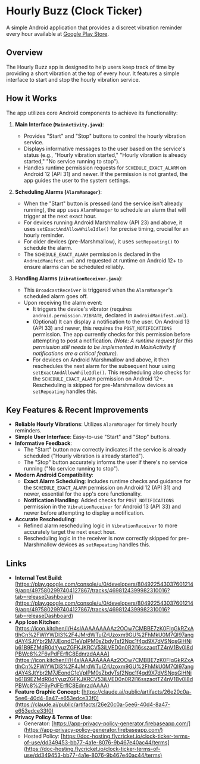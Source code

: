 # Hourly Buzz (Clock Ticker)

A simple Android application that provides a discreet vibration reminder every hour available at [Google Play Store](https://play.google.com/store/apps/details?id=com.fuzzyLife.hourlyvibration).

## Overview

The Hourly Buzz app is designed to help users keep track of time by providing a short vibration at the top of every hour. It features a simple interface to start and stop the hourly vibration service.

## How it Works

The app utilizes core Android components to achieve its functionality:

1.  **Main Interface (`MainActivity.java`)**:
    *   Provides "Start" and "Stop" buttons to control the hourly vibration service.
    *   Displays informative messages to the user based on the service's status (e.g., "Hourly vibration started," "Hourly vibration is already started," "No service running to stop").
    *   Handles runtime permission requests for `SCHEDULE_EXACT_ALARM` on Android 12 (API 31) and newer. If the permission is not granted, the app guides the user to the system settings.

2.  **Scheduling Alarms (`AlarmManager`)**:
    *   When the "Start" button is pressed (and the service isn't already running), the app uses `AlarmManager` to schedule an alarm that will trigger at the next exact hour.
    *   For devices running Android Marshmallow (API 23) and above, it uses `setExactAndAllowWhileIdle()` for precise timing, crucial for an hourly reminder.
    *   For older devices (pre-Marshmallow), it uses `setRepeating()` to schedule the alarm.
    *   The `SCHEDULE_EXACT_ALARM` permission is declared in the `AndroidManifest.xml` and requested at runtime on Android 12+ to ensure alarms can be scheduled reliably.

3.  **Handling Alarms (`VibrationReceiver.java`)**:
    *   This `BroadcastReceiver` is triggered when the `AlarmManager`'s scheduled alarm goes off.
    *   Upon receiving the alarm event:
        *   It triggers the device's vibrator (requires `android.permission.VIBRATE`, declared in `AndroidManifest.xml`).
        *   (Optional) It can display a notification to the user. On Android 13 (API 33) and newer, this requires the `POST_NOTIFICATIONS` permission. The app currently checks for this permission before attempting to post a notification. _(Note: A runtime request for this permission still needs to be implemented in MainActivity if notifications are a critical feature)._
        *   For devices on Android Marshmallow and above, it then reschedules the next alarm for the subsequent hour using `setExactAndAllowWhileIdle()`. This rescheduling also checks for the `SCHEDULE_EXACT_ALARM` permission on Android 12+. Rescheduling is skipped for pre-Marshmallow devices as `setRepeating` handles this.

## Key Features & Recent Improvements

*   **Reliable Hourly Vibrations**: Utilizes `AlarmManager` for timely hourly reminders.
*   **Simple User Interface**: Easy-to-use "Start" and "Stop" buttons.
*   **Informative Feedback**:
    *   The "Start" button now correctly indicates if the service is already scheduled ("Hourly vibration is already started").
    *   The "Stop" button accurately informs the user if there's no service running ("No service running to stop").
*   **Modern Android Compatibility**:
    *   **Exact Alarm Scheduling**: Includes runtime checks and guidance for the `SCHEDULE_EXACT_ALARM` permission on Android 12 (API 31) and newer, essential for the app's core functionality.
    *   **Notification Handling**: Added checks for `POST_NOTIFICATIONS` permission in the `VibrationReceiver` for Android 13 (API 33) and newer before attempting to display a notification.
*   **Accurate Rescheduling**:
    *   Refined alarm rescheduling logic in `VibrationReceiver` to more accurately target the next exact hour.
    *   Rescheduling logic in the receiver is now correctly skipped for pre-Marshmallow devices as `setRepeating` handles this.

## Links

*   **Internal Test Build**: [https://play.google.com/console/u/0/developers/8049225430376012149/app/4975802997404127867/tracks/4698124399982310016?tab=releaseDashboard](https://play.google.com/console/u/0/developers/8049225430376012149/app/4975802997404127867/tracks/4698124399982310016?tab=releaseDashboard)
*   **App Icon Kitchen**: [https://icon.kitchen/i/H4sIAAAAAAAAAz2OOw7CMBBE7zK0FIgGkRZxAtIhCn%2FWiYWDI3%2F4JMrdWTuIZrUzoxm9GU%2FhMkU0M7QI97angdAY4SJtYbr2M7JEondC1eVpIPM0sZbdyTsf2Ngc1f4gd9X7dVSNqsGlHNib61B9EZMdR0dYyuzZGFKJKRCV53iLVED0n0R2l16sszaotTZ4nV1Bv0I8dPBWc8%2F6yPdFErflC8EdnrzdAAAA](https://icon.kitchen/i/H4sIAAAAAAAAAz2OOw7CMBBE7zK0FIgGkRZxAtIhCn%2FWiYWDI3%2F4JMrdWTuIZrUzoxm9GU%2FhMkU0M7QI97angdAY4SJtYbr2M7JEondC1eVpIPM0sZbdyTsf2Ngc1f4gd9X7dVSNqsGlHNib61B9EZMdR0dYyuzZGFKJKRCV53iLVED0n0R2l16sszaotTZ4nV1Bv0I8dPBWc8%2F6yPdFErflC8EdnrzdAAAA)
*   **Feature Graphic Concept**: [https://claude.ai/public/artifacts/26e20c0a-5ee6-40d4-8a47-e653edce33f0](https://claude.ai/public/artifacts/26e20c0a-5ee6-40d4-8a47-e653edce33f0)
*   **Privacy Policy & Terms of Use**:
    *   Generator: [https://app-privacy-policy-generator.firebaseapp.com/](https://app-privacy-policy-generator.firebaseapp.com/)
    *   Hosted Policy: [https://doc-hosting.flycricket.io/clock-ticker-terms-of-use/dd349453-bb77-4a1e-8076-9b467e40ac44/terms](https://doc-hosting.flycricket.io/clock-ticker-terms-of-use/dd349453-bb77-4a1e-8076-9b467e40ac44/terms)
